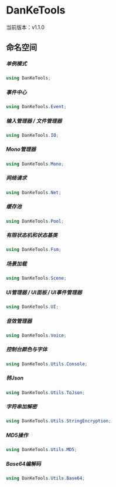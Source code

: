 # DanKeTools

当前版本：v1.1.0

## 命名空间

##### 单例模式

```c#
using DanKeTools;
```

##### 事件中心

```c#
using DanKeTools.Event;
```

##### 输入管理器 / 文件管理器

```c#
using DanKeTools.IO;
```

##### Mono管理器

```c#
using DanKeTools.Mono;
```

##### 网络请求

```c#
using DanKeTools.Net;
```

##### 缓存池

```c#
using DanKeTools.Pool;
```

##### 有限状态机和状态基类

```c#
using DanKeTools.Fsm;
```

##### 场景加载

```c#
using DanKeTools.Scene;
```

##### UI管理器 / UI面板 / UI事件管理器

```c#
using DanKeTools.UI;
```

##### 音效管理器

```c#
using DanKeTools.Voice;
```

##### 控制台颜色与字体

```c#
using DanKeTools.Utils.Console;
```

##### 转Json

```c#
using DanKeTools.Utils.ToJson;
```

##### 字符串加解密

```c#
using DanKeTools.Utils.StringEncryption;
```

##### MD5操作

```c#
using DanKeTools.Utils.MD5;
```

##### Base64编解码

```c#
using DanKeTools.Utils.Base64;
```

